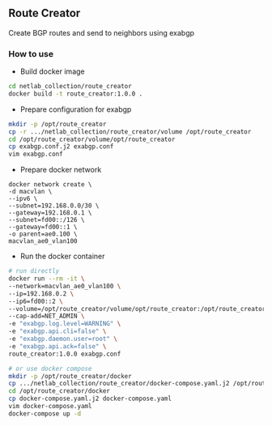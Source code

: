 ## Route Creator

Create BGP routes and send to neighbors using exabgp



### How to use

* Build docker image

```bash
cd netlab_collection/route_creator
docker build -t route_creator:1.0.0 .
```

* Prepare configuration for exabgp

```bash
mkdir -p /opt/route_creator
cp -r .../netlab_collection/route_creator/volume /opt/route_creator
cd /opt/route_creator/volume/opt/route_creator
cp exabgp.conf.j2 exabgp.conf
vim exabgp.conf
```

* Prepare docker network

```
docker network create \
-d macvlan \
--ipv6 \
--subnet=192.168.0.0/30 \
--gateway=192.168.0.1 \
--subnet=fd00::/126 \
--gateway=fd00::1 \
-o parent=ae0.100 \
macvlan_ae0_vlan100
```

* Run the docker container

```bash
# run directly
docker run --rm -it \
--network=macvlan_ae0_vlan100 \
--ip=192.168.0.2 \
--ip6=fd00::2 \
--volume=/opt/route_creator/volume/opt/route_creator:/opt/route_creator \
--cap-add=NET_ADMIN \
-e "exabgp.log.level=WARNING" \
-e "exabgp.api.cli=false" \
-e "exabgp.daemon.user=root" \
-e "exabgp.api.ack=false" \
route_creator:1.0.0 exabgp.conf

# or use docker compose
mkdir -p /opt/route_creator/docker
cp .../netlab_collection/route_creator/docker-compose.yaml.j2 /opt/route_creator/docker
cd /opt/route_creator/docker
cp docker-compose.yaml.j2 docker-compose.yaml
vim docker-compose.yaml
docker-compose up -d
```



